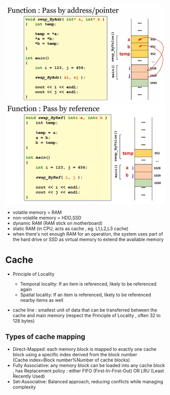 ![alt text](image-2.png)
![alt text](image-1.png)

- volatile memory = RAM
- non-volatile memory = HDD,SSD
- dynamic RAM (RAM stick on motherboard)
- static RAM (in CPU, acts as cache , eg. L1,L2,L3 cache)
- when there's not enough RAM for an operation, the system uses part of the hard drive or SSD as virtual memory to extend the available memory

# Cache

- Principle of Locality

  - Temporal locality: If an item is referenced, likely to be referenced again
  - Spatial locality: If an item is referenced, likely to be referenced nearby items as well

- cache line : smallest unit of data that can be transferred between the cache and main memory (respect the Principle of Locality , often 32 to 128 bytes)

## Types of cache mapping

- Direct-Mapped: each memory block is mapped to exactly one cache block using a specific index derived from the block number (Cache index=Block number%Number of cache blocks)
- Fully Associative: any memory block can be loaded into any cache block , has Replacement policy : either FIFO (First-In-First-Out) OR LRU (Least Recently Used)
- Set-Associative: Balanced approach, reducing conflicts while managing complexity
